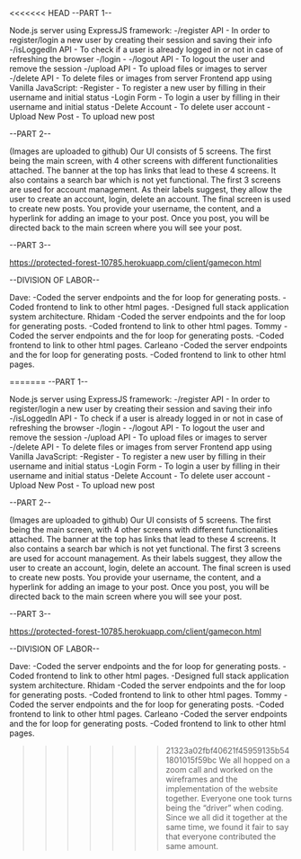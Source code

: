 <<<<<<< HEAD
--PART 1--

Node.js server using ExpressJS framework:
    -/register API - In order to register/login a new user by creating their session and saving their info
    -/isLoggedIn API - To check if a user is already logged in or not in case of refreshing the browser
    -/login - 
    -/logout API - To logout the user and remove the session
    -/upload API - To upload files or images to server
    -/delete API - To delete files or images from server
Frontend app using Vanilla JavaScript:
    -Register - To register a new user by filling in their username and initial status
    -Login Form - To login a user by filling in their username and initial status
    -Delete Account - To delete user account
    -Upload New Post - To upload new post

--PART 2--

(Images are uploaded to github)
Our UI consists of 5 screens. The first being the main screen, with 4 other screens with different functionalities attached. The banner at the top has links that lead to these 4 screens. It also contains a search bar which is not yet functional.  The first 3 screens are used for account management. As their labels suggest, they allow the user to create an account, login, delete an account. The final screen is used to create new posts. You provide your username, the content, and a hyperlink for adding an image to your post.  Once you post, you will be directed back to the main screen where you will see your post.

--PART 3--

https://protected-forest-10785.herokuapp.com/client/gamecon.html

--DIVISION OF LABOR--

Dave:
    -Coded the server endpoints and the for loop for generating posts. 
    -Coded frontend to link to other html pages.
    -Designed full stack application system architecture.
Rhidam
    -Coded the server endpoints and the for loop for generating posts. 
    -Coded frontend to link to other html pages.
Tommy
    -Coded the server endpoints and the for loop for generating posts. 
    -Coded frontend to link to other html pages.
Carleano
    -Coded the server endpoints and the for loop for generating posts. 
    -Coded frontend to link to other html pages.

=======
--PART 1--

Node.js server using ExpressJS framework:
    -/register API - In order to register/login a new user by creating their session and saving their info
    -/isLoggedIn API - To check if a user is already logged in or not in case of refreshing the browser
    -/login - 
    -/logout API - To logout the user and remove the session
    -/upload API - To upload files or images to server
    -/delete API - To delete files or images from server
Frontend app using Vanilla JavaScript:
    -Register - To register a new user by filling in their username and initial status
    -Login Form - To login a user by filling in their username and initial status
    -Delete Account - To delete user account
    -Upload New Post - To upload new post

--PART 2--

(Images are uploaded to github)
Our UI consists of 5 screens. The first being the main screen, with 4 other screens with different functionalities attached. The banner at the top has links that lead to these 4 screens. It also contains a search bar which is not yet functional.  The first 3 screens are used for account management. As their labels suggest, they allow the user to create an account, login, delete an account. The final screen is used to create new posts. You provide your username, the content, and a hyperlink for adding an image to your post.  Once you post, you will be directed back to the main screen where you will see your post.

--PART 3--

https://protected-forest-10785.herokuapp.com/client/gamecon.html

--DIVISION OF LABOR--

Dave:
    -Coded the server endpoints and the for loop for generating posts. 
    -Coded frontend to link to other html pages.
    -Designed full stack application system architecture.
Rhidam
    -Coded the server endpoints and the for loop for generating posts. 
    -Coded frontend to link to other html pages.
Tommy
    -Coded the server endpoints and the for loop for generating posts. 
    -Coded frontend to link to other html pages.
Carleano
    -Coded the server endpoints and the for loop for generating posts. 
    -Coded frontend to link to other html pages.

>>>>>>> 21323a02fbf40621f45959135b541801015f59bc
We all hopped on a zoom call and worked on the wireframes and the implementation of the website together. Everyone one took turns being the “driver” when coding. Since we all did it together at the same time, we found it fair to say that everyone contributed the same amount.